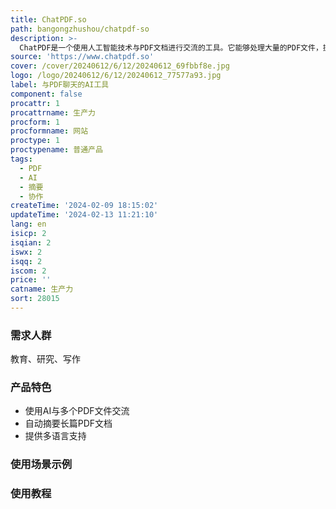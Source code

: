 ```yaml
---
title: ChatPDF.so
path: bangongzhushou/chatpdf-so
description: >-
  ChatPDF是一个使用人工智能技术与PDF文档进行交流的工具。它能够处理大量的PDF文件，提供摘要、协作、提问和对话等功能。用户可以与多个PDF文件进行交互，并以自然语言形式获得答案。ChatPDF还可以自动摘要长篇PDF文档，节省用户的时间。该工具适用于各种场景，包括教育、研究、写作等。ChatPDF提供多语言支持，用户可以随时提问和追问问题。
source: 'https://www.chatpdf.so'
cover: /cover/20240612/6/12/20240612_69fbbf8e.jpg
logo: /logo/20240612/6/12/20240612_77577a93.jpg
label: 与PDF聊天的AI工具
component: false
procattr: 1
procattrname: 生产力
procform: 1
procformname: 网站
proctype: 1
proctypename: 普通产品
tags:
  - PDF
  - AI
  - 摘要
  - 协作
createTime: '2024-02-09 18:15:02'
updateTime: '2024-02-13 11:21:10'
lang: en
isicp: 2
isqian: 2
iswx: 2
isqq: 2
iscom: 2
price: ''
catname: 生产力
sort: 28015
---
```




### 需求人群
教育、研究、写作

### 产品特色
- 使用AI与多个PDF文件交流
- 自动摘要长篇PDF文档
- 提供多语言支持

### 使用场景示例


### 使用教程


  
